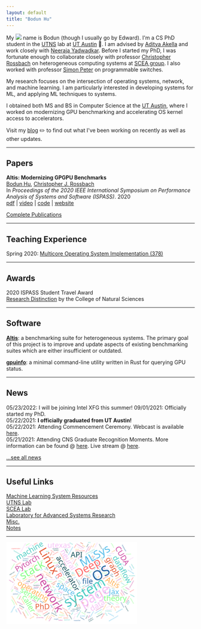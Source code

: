 ```yaml
---
layout: default
title: "Bodun Hu"
---
```



My <img class="profile-picture" src="https://cdn.jsdelivr.net/gh/BDHU/bdhu.github.io/assets/img/logo.jpg"> name is Bodun (though I usually go by Edward). I'm a CS PhD student in the [UTNS](https://utns.cs.utexas.edu/) lab at [UT Austin](https://www.utexas.edu/) 🤘.  I am advised by [Aditya Akella](https://www.cs.utexas.edu/~akella/) and work closely with [Neeraja Yadwadkar](https://sites.utexas.edu/neeraja/). Before I started my PhD, I was fortunate enough to collaborate closely with professor [Christopher Rossbach](https://www.cs.utexas.edu/~rossbach/) on heterogeneous computing systems at [SCEA group](https://github.com/utcs-scea). I also worked with professor [Simon Peter](https://homes.cs.washington.edu/~simpeter/) on programmable switches.

My research focuses on the intersection of operating systems, network, and machine learning. I am particularly interested in developing systems for ML, and applying ML techniques to systems.

I obtained both MS and BS in Computer Science at the [UT Austin](https://www.utexas.edu/), where I worked on modernizing GPU benchmarking and accelerating OS kernel access to accelerators.

Visit my [blog](https://www.bodunhu.com/blog/) ✏️ to find out what I've been working on recently as well as other updates.



---

## Papers

**Altis: Modernizing GPGPU Benchmarks**  
<u>Bodun Hu</u>, [Christopher J. Rossbach](https://www.cs.utexas.edu/~rossbach/)  
In *Proceedings of the 2020 IEEE International Symposium on Performance Analysis of Systems and Software (ISPASS)*. 2020  
[pdf](https://ieeexplore.ieee.org/document/9238617) | [video](https://www.youtube.com/watch?v=mRkcmjGzytY) | [code](https://github.com/utcs-scea/altis) | [website](https://utcs-scea.github.io/altis/)

[Complete Publications](./publications)

---

## Teaching Experience

Spring 2020: [Multicore Operating System Implementation (378)](https://www.cs.utexas.edu/~simon/378/)

---

## Awards

2020 ISPASS Student Travel Award  
[Research Distinction](https://cns.utexas.edu/undergraduate-education/events/cns-distinctions/2020-distinction-winners#bodun-hucomputer-science) by the College of Natural Sciences

---

## Software

**[Altis](https://utcs-scea.github.io/altis/)**: a benchmarking suite for heterogeneous systems. The primary goal of this project is to improve and update aspects of existing benchmarking suites which are either insufficient or outdated.

**[gpuinfo](https://github.com/BDHU/gpuinfo)**: a minimal command-line utility written in Rust for querying GPU status.

---

## News

05/23/2022: I will be joining Intel XFG this summer!
09/01/2021: Officially started my PhD.  
05/22/2021: **I officially graduated from UT Austin!**  
05/22/2021: Attending Commencement Ceremony. Webcast is available [here](https://video.ibm.com/recorded/126779814).  
05/21/2021: Attending CNS Graduate Recognition Moments. More information can be found @ [here](https://utaustin.fullmeasure.io/#/landing/?organization_id=45a81510-031d-467d-b972-378ad8e8d20a&card_id=524594a3-c44a-8da5-6dc5-7ba8abeafef9). Live stream @ [here](https://www.youtube.com/watch?v=ZrM4h9AhfgQ).  

[...see all news](./news)

---

## Useful Links

[Machine Learning System Resources](https://www.bodunhu.com/blog/posts/machine-learning-system-resources/)  
[UTNS Lab](https://utns.cs.utexas.edu/)  
[SCEA Lab](https://github.com/utcs-scea)  
[Laboratory for Advanced Systems Research](https://www.cs.utexas.edu/lasr/)  
[Misc.](/misc)  
[Notes](https://pages.github.austin.utexas.edu/bh28324/notes/)

---

<img style="width:350px;" src="/assets/img/wordcloud.svg"/>
